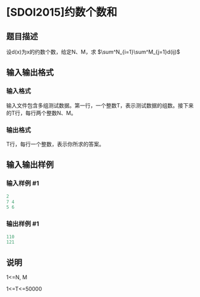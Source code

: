 # [SDOI2015]约数个数和

## 题目描述

设d(x)为x的约数个数，给定N、M，求 $\sum^N_{i=1}\sum^M_{j=1}d(ij)$

## 输入输出格式

### 输入格式

输入文件包含多组测试数据。第一行，一个整数T，表示测试数据的组数。接下来的T行，每行两个整数N、M。

### 输出格式

T行，每行一个整数，表示你所求的答案。

## 输入输出样例

### 输入样例 #1

```cpp
2
7 4
5 6
```


### 输出样例 #1

```cpp
110
121
```


## 说明

 1<=N, M

1<=T<=50000

